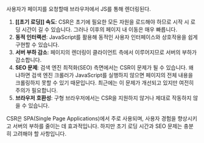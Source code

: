 사용자가 페이지를 요청할때 브라우저에서 JS를 통해 렌더링된다.
1. **[[초기 로딩]] 속도**: CSR은 초기에 필요한 모든 자원을 로드해야 하므로 시작 시 로딩 시간이 길 수 있습니다. 그러나 이후의 페이지 내 이동은 매우 빠릅니다.
2. **동적 인터랙션**: JavaScript를 활용해 동적인 사용자 인터페이스와 상호작용을 쉽게 구현할 수 있습니다.
3. **서버 부하 감소**: 페이지의 렌더링이 클라이언트 측에서 이루어지므로 서버의 부하가 감소합니다.
4. **SEO 문제**: 검색 엔진 최적화(SEO) 측면에서는 CSR이 문제가 될 수 있습니다. 왜냐하면 검색 엔진 크롤러가 JavaScript를 실행하지 않으면 페이지의 전체 내용을 크롤링하지 못할 수 있기 때문입니다. 최근에는 이 문제가 개선되고 있지만 여전히 주의가 필요합니다.
5. **브라우저 호환성**: 구형 브라우저에서는 CSR을 지원하지 않거나 제대로 작동하지 않을 수 있습니다.

CSR은 SPA(Single Page Applications)에서 주로 사용되며, 사용자 경험을 향상시키고 서버의 부하를 줄이는 데 효과적입니다. 하지만 초기 로딩 시간과 SEO 문제는 충분히 고려해야 할 사항입니다.